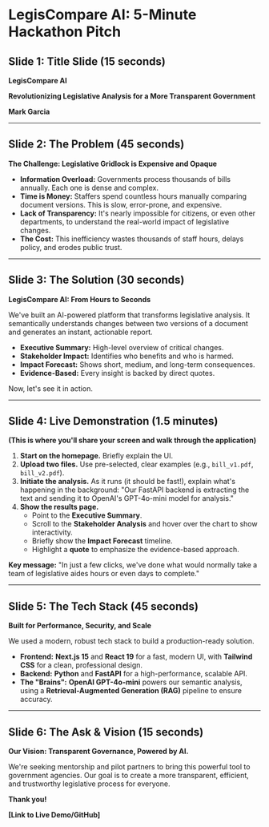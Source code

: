 # LegisCompare AI: 5-Minute Hackathon Pitch

## Slide 1: Title Slide (15 seconds)

**LegisCompare AI**

**Revolutionizing Legislative Analysis for a More Transparent Government**

**Mark Garcia**

---

## Slide 2: The Problem (45 seconds)

**The Challenge: Legislative Gridlock is Expensive and Opaque**

*   **Information Overload:** Governments process thousands of bills annually. Each one is dense and complex.
*   **Time is Money:** Staffers spend countless hours manually comparing document versions. This is slow, error-prone, and expensive.
*   **Lack of Transparency:** It's nearly impossible for citizens, or even other departments, to understand the real-world impact of legislative changes.
*   **The Cost:** This inefficiency wastes thousands of staff hours, delays policy, and erodes public trust.

---

## Slide 3: The Solution (30 seconds)

**LegisCompare AI: From Hours to Seconds**

We've built an AI-powered platform that transforms legislative analysis. It semantically understands changes between two versions of a document and generates an instant, actionable report.

*   **Executive Summary:** High-level overview of critical changes.
*   **Stakeholder Impact:** Identifies who benefits and who is harmed.
*   **Impact Forecast:** Shows short, medium, and long-term consequences.
*   **Evidence-Based:** Every insight is backed by direct quotes.

Now, let's see it in action.

---

## Slide 4: Live Demonstration (1.5 minutes)

**(This is where you'll share your screen and walk through the application)**

1.  **Start on the homepage.** Briefly explain the UI.
2.  **Upload two files.** Use pre-selected, clear examples (e.g., `bill_v1.pdf`, `bill_v2.pdf`).
3.  **Initiate the analysis.** As it runs (it should be fast!), explain what's happening in the background: "Our FastAPI backend is extracting the text and sending it to OpenAI's GPT-4o-mini model for analysis."
4.  **Show the results page.**
    *   Point to the **Executive Summary**.
    *   Scroll to the **Stakeholder Analysis** and hover over the chart to show interactivity.
    *   Briefly show the **Impact Forecast** timeline.
    *   Highlight a **quote** to emphasize the evidence-based approach.

**Key message:** "In just a few clicks, we've done what would normally take a team of legislative aides hours or even days to complete."

---

## Slide 5: The Tech Stack (45 seconds)

**Built for Performance, Security, and Scale**

We used a modern, robust tech stack to build a production-ready solution.

*   **Frontend:** **Next.js 15** and **React 19** for a fast, modern UI, with **Tailwind CSS** for a clean, professional design.
*   **Backend:** **Python** and **FastAPI** for a high-performance, scalable API.
*   **The "Brains":** **OpenAI GPT-4o-mini** powers our semantic analysis, using a **Retrieval-Augmented Generation (RAG)** pipeline to ensure accuracy.

---

## Slide 6: The Ask & Vision (15 seconds)

**Our Vision: Transparent Governance, Powered by AI.**

We're seeking mentorship and pilot partners to bring this powerful tool to government agencies. Our goal is to create a more transparent, efficient, and trustworthy legislative process for everyone.

**Thank you!**

**[Link to Live Demo/GitHub]**

